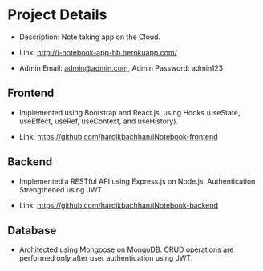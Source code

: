 # Project Details

- Description: Note taking app on the Cloud.

- Link: http://i-notebook-app-hb.herokuapp.com/

- Admin Email: admin@admin.com, Admin Password: admin123

## Frontend

- Implemented using Bootstrap and React.js,  using Hooks (useState, useEffect, useRef, useContext, and useHistory).

- Link: https://github.com/hardikbachhan/iNotebook-frontend

## Backend

- Implemented a RESTful API using Express.js on Node.js. Authentication Strengthened using JWT.

- Link: https://github.com/hardikbachhan/iNotebook-backend

## Database 

- Architected using Mongoose on MongoDB. CRUD operations are performed only after user authentication using JWT.